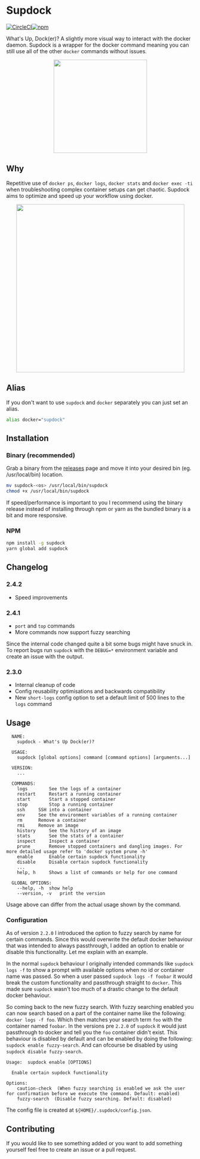 # Supdock

[![CircleCI](https://circleci.com/gh/segersniels/supdock/tree/master.svg?style=svg)](https://circleci.com/gh/segersniels/supdock/tree/master)[![npm](https://img.shields.io/npm/dm/supdock.svg)](https://www.npmjs.com/package/supdock)

What's Up, Dock(er)? A slightly more visual way to interact with the docker daemon. Supdock is a wrapper for the docker command meaning you can still use all of the other `docker` commands without issues.

<p align="center">
<img src="https://i.imgur.com/ATV0nP7.png" width="250">

## Why

Repetitive use of `docker ps`, `docker logs`, `docker stats` and `docker exec -ti` when troubleshooting complex container setups can get chaotic. Supdock aims to optimize and speed up your workflow using docker.

<p align="center">
<img src="https://i.imgur.com/moY077k.gif" width="450">

## Alias

If you don't want to use `supdock` and `docker` separately you can just set an alias.

```bash
alias docker="supdock"
```

## Installation

### Binary (recommended)

Grab a binary from the [releases](https://github.com/segersniels/supdock-ts/releases) page and move it into your desired bin (eg. /usr/local/bin) location.

```bash
mv supdock-<os> /usr/local/bin/supdock
chmod +x /usr/local/bin/supdock
```

If speed/performance is important to you I recommend using the binary release instead of installing through npm or yarn as the bundled binary is a bit and more responsive.

### NPM

```bash
npm install -g supdock
yarn global add supdock
```

## Changelog

### 2.4.2

- Speed improvements

### 2.4.1

- `port` and `top` commands
- More commands now support fuzzy searching

Since the internal code changed quite a bit some bugs might have snuck in.
To report bugs run `supdock` with the `DEBUG=*` environment variable and create an issue with the output.

### 2.3.0

- Internal cleanup of code
- Config reusability optimisations and backwards compatibility
- New `short-logs` config option to set a default limit of 500 lines to the `logs` command

## Usage

```
  NAME:
  	supdock - What's Up Dock(er)?

  USAGE:
  	supdock [global options] command [command options] [arguments...]

  VERSION:
  	...

  COMMANDS:
  	logs		See the logs of a container
  	restart		Restart a running container
  	start		Start a stopped container
  	stop		Stop a running container
  	ssh		SSH into a container
  	env		See the environment variables of a running container
  	rm		Remove a container
  	rmi		Remove an image
  	history		See the history of an image
  	stats		See the stats of a container
  	inspect		Inspect a container
  	prune		Remove stopped containers and dangling images. For more detailed usage refer to 'docker system prune -h'
  	enable		Enable certain supdock functionality
  	disable		Disable certain supdock functionality
    ...
  	help, h		Shows a list of commands or help for one command

  GLOBAL OPTIONS:
  	--help, -h	show help
  	--version, -v	print the version
```

Usage above can differ from the actual usage shown by the command.

### Configuration

As of version `2.2.0` I introduced the option to fuzzy search by name for certain commands. Since this would overwrite the default docker behaviour that was intended to always passthrough, I added an option to enable or disable this functionality. Let me explain with an example.

In the normal `supdock` behaviour I originally intended commands like `supdock logs -f` to show a prompt with available options when no id or container name was passed. So when a user passed `supdock logs -f foobar` it would break the custom functionality and passthrough straight to `docker`. This made sure `supdock` wasn't too much of a drastic change to the default docker behaviour.

So coming back to the new fuzzy search. With fuzzy searching enabled you can now search based on a part of the container name like the following: `docker logs -f foo`. Which then matches your search term `foo` with the container named `foobar`. In the versions pre `2.2.0` of `supdock` it would just passthrough to docker and tell you the `foo` container didn't exist. This behaviour is disabled by default and can be enabled by doing the following: `supdock enable fuzzy-search`. And can ofcourse be disabled by using `supdock disable fuzzy-search`.

```
Usage:	supdock enable [OPTIONS]

  Enable certain supdock functionality

Options:
    caution-check  (When fuzzy searching is enabled we ask the user for confirmation before we execute the command. Default: enabled)
    fuzzy-search  (Disable fuzzy searching. Default: disabled)
```

The config file is created at `${HOME}/.supdock/config.json`.

## Contributing

If you would like to see something added or you want to add something yourself feel free to create an issue or a pull request.
